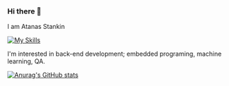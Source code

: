 ### Hi there 👋
I am Atanas Stankin

[![My Skills](https://skillicons.dev/icons?i=py,html,css,mysql,arduino)](https://skillicons.dev)

 I'm interested in back-end development; embedded programing, machine learning, QA.
 
[![Anurag's GitHub stats](https://github-readme-stats.vercel.app/apiastankin=anuraghazra)](https://github.com/anuraghazra/github-readme-stats)
